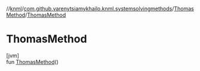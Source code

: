 //[knml](../../../index.md)/[com.github.varenytsiamykhailo.knml.systemsolvingmethods](../index.md)/[ThomasMethod](index.md)/[ThomasMethod](-thomas-method.md)

# ThomasMethod

[jvm]\
fun [ThomasMethod](-thomas-method.md)()
